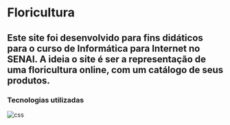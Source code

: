 # Floricultura
## Este site foi desenvolvido para fins didáticos para o curso de Informática para Internet no SENAI. A ideia o site é ser a representação de uma floricultura online, com um catálogo de seus produtos.</p>
### Tecnologias utilizadas
![css](https://user-images.githubusercontent.com/112645202/236074025-1352475a-2a16-47cc-8316-a70325c649f2.png)



